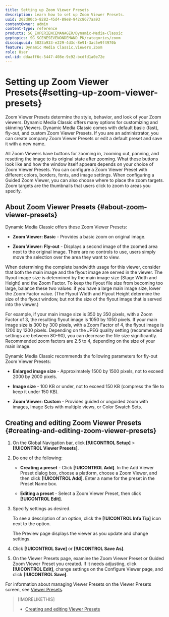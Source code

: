 ```yaml
---
title: Setting up Zoom Viewer Presets
description: Learn how to set up Zoom Viewer Presets.
uuid: 202d80cb-8282-45d4-89e8-942c8677aa93
contentOwner: admin
content-type: reference
products: SG_EXPERIENCEMANAGER/Dynamic-Media-Classic
geptopics: SG_SCENESEVENONDEMAND_PK/categories/zoom
discoiquuid: 5023a933-e229-4d3c-8e91-3ac5e9f4970b
feature: Dynamic Media Classic,Viewers,Zoom
role: User
exl-id: ddaaff6c-5447-408e-9c92-bcdfd1a0e72e
---
```

# Setting up Zoom Viewer Presets{#setting-up-zoom-viewer-presets}

Zoom Viewer Presets determine the style, behavior, and look of your Zoom viewers. Dynamic Media Classic offers many options for customizing and skinning Viewers. Dynamic Media Classic comes with default basic (fast), fly-out, and custom Zoom Viewer Presets. If you are an administrator, you can create company Zoom Viewer Presets or edit a default preset and save it with a new name.

All Zoom Viewers have buttons for zooming in, zooming out, panning, and resetting the image to its original state after zooming. What these buttons look like and how the window itself appears depends on your choice of Zoom Viewer Presets. You can configure a Zoom Viewer Preset with different colors, borders, fonts, and image settings. When configuring a Guided Zoom Viewer, you can also choose where to place the zoom targets. Zoom targets are the thumbnails that users click to zoom to areas you specify.

## About Zoom Viewer Presets {#about-zoom-viewer-presets}

Dynamic Media Classic offers these Zoom Viewer Presets:

* **Zoom Viewer: Basic** - Provides a basic zoom on original image.

* **Zoom Viewer: Fly-out** - Displays a second image of the zoomed area next to the original image. There are no controls to use, users simply move the selection over the area they want to view.

When determining the complete bandwidth usage for this viewer, consider that both the main image and the flyout image are served in the viewer. The flyout image size is determined by the main image size (Stage Width and Height) and the Zoom Factor. To keep the flyout file size from becoming too large, balance these two values: if you have a large main image size, lower the Zoom Factor value. (The Flyout Width and Flyout Height determine the size of the flyout window, but not the size of the flyout image that is served into the viewer.)

For example, if your main image size is 350 by 350 pixels, with a Zoom Factor of 3, the resulting flyout image is 1050 by 1050 pixels. If your main image size is 300 by 300 pixels, with a Zoom Factor of 4, the flyout image is 1200 by 1200 pixels. Depending on the JPEG quality setting (recommended settings are between 80-90), you can decrease the file size significantly. Recommended zoom factors are 2.5 to 4, depending on the size of your main image.

Dynamic Media Classic recommends the following parameters for fly-out Zoom Viewer Presets:

* **Enlarged image size** - Approximately 1500 by 1500 pixels, not to exceed 2000 by 2000 pixels.

* **Image size** - 100 KB or under, not to exceed 150 KB (compress the file to keep it under 150 KB).

* **Zoom Viewer: Custom** - Provides guided or unguided zoom with images, Image Sets with multiple views, or Color Swatch Sets.

## Creating and editing Zoom Viewer Presets {#creating-and-editing-zoom-viewer-presets}

1. On the Global Navigation bar, click **[!UICONTROL Setup]** > **[!UICONTROL Viewer Presets]**.
1. Do one of the following:

   * **Creating a preset** - Click **[!UICONTROL Add]**. In the Add Viewer Preset dialog box, choose a platform, choose a Zoom Viewer, and then click **[!UICONTROL Add]**. Enter a name for the preset in the Preset Name box.

   * **Editing a preset** - Select a Zoom Viewer Preset, then click **[!UICONTROL Edit]**.

1. Specify settings as desired.

   To see a description of an option, click the **[!UICONTROL Info Tip]** icon next to the option.

   The Preview page displays the viewer as you update and change settings.

1. Click **[!UICONTROL Save]** or **[!UICONTROL Save As]**.
1. On the Viewer Presets page, examine the Zoom Viewer Preset or Guided Zoom Viewer Preset you created. If it needs adjusting, click **[!UICONTROL Edit]**, change settings on the Configure Viewer page, and click ****[!UICONTROL Save]****.

For information about managing Viewer Presets on the Viewer Presets screen, see [Viewer Presets](application-setup.md#viewer_presets).

>[!MORELIKETHIS]
>
>* [Creating and editing Viewer Presets](application-setup.md#adding_and_editing_viewer_presets)
